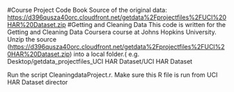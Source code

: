 #Course Project Code Book
Source of the original data: https://d396qusza40orc.cloudfront.net/getdata%2Fprojectfiles%2FUCI%20HAR%20Dataset.zip
#Getting and Cleaning Data
This code is  written for the Getting and Cleaning Data Coursera course at Johns Hopkins University. 
Unzip the source (https://d396qusza40orc.cloudfront.net/getdata%2Fprojectfiles%2FUCI%20HAR%20Dataset.zip) into a local folder.( e.g. Desktop/getdata_projectfiles_UCI HAR Dataset/UCI HAR Dataset

Run the script CleaningdataProject.r. Make sure this R file is run from UCI HAR Dataset director



